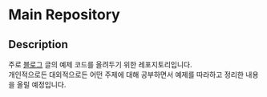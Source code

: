 # Main Repository
## Description
주로 [블로그](https://velog.io/@harryroh2003) 글의 예제 코드를 올려두기 위한 레포지토리입니다.  
개인적으로든 대외적으로든 어떤 주제에 대해 공부하면서 예제를 따라하고 정리한 내용을 올릴 예정입니다.